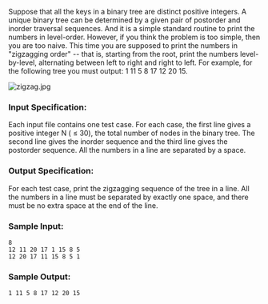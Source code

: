 <!-- Title
ZigZagging on a Tree (30)
-->
Suppose that all the keys in a binary tree are distinct positive integers. A
unique binary tree can be determined by a given pair of postorder and inorder
traversal sequences. And it is a simple standard routine to print the numbers
in level-order. However, if you think the problem is too simple, then you are
too naive. This time you are supposed to print the numbers in "zigzagging
order" -- that is, starting from the root, print the numbers level-by-level,
alternating between left to right and right to left. For example, for the
following tree you must output: 1 11 5 8 17 12 20 15.

![zigzag.jpg](https://images.ptausercontent.com/337cbfb0-a7b2-4500-9664-318e9ffc870e.jpg)

### Input Specification:

Each input file contains one test case. For each case, the first line gives a
positive integer N ( $\le$ 30), the total number of nodes in the binary tree.
The second line gives the inorder sequence and the third line gives the
postorder sequence. All the numbers in a line are separated by a space.

### Output Specification:

For each test case, print the zigzagging sequence of the tree in a line. All
the numbers in a line must be separated by exactly one space, and there must
be no extra space at the end of the line.

### Sample Input:

    
    
    8
    12 11 20 17 1 15 8 5
    12 20 17 11 15 8 5 1
    

### Sample Output:

    
    
    1 11 5 8 17 12 20 15
    

